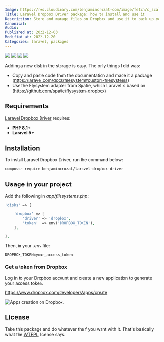 ```yaml
---
Image: https://res.cloudinary.com/benjamincrozat-com/image/fetch/c_scale,f_webp,q_auto,w_1200/https://life-long-bunny.fra1.digitaloceanspaces.com/media-library/production/23/dropbox_jvx5wo.png
Title: Laravel Dropbox Driver package: how to install and use it
Description: Store and manage files on Dropbox and use it to back up your Laravel app automatically.
Canonical: 
Audio:
Published at: 2022-12-03
Modified at: 2022-12-20
Categories: laravel, packages
---
```


<img src="https://github.com/benjamincrozat/laravel-dropbox-driver/actions/workflows/run-tests.yml/badge.svg" class="inline" style="margin: 0" /> <img src="https://poser.pugx.org/benjamincrozat/laravel-dropbox-driver/v/stable" class="inline" style="margin: 0" /> <img src="https://poser.pugx.org/benjamincrozat/laravel-dropbox-driver/license" class="inline" style="margin: 0" /> <img src="https://poser.pugx.org/benjamincrozat/laravel-dropbox-driver/downloads" class="inline" style="margin: 0" />

Adding a new disk in the storage is easy. The only things I did was:
- Copy and paste code from the documentation and made it a package (https://laravel.com/docs/filesystem#custom-filesystems)
- Use the Flysystem adapter from Spatie, which Laravel is based on (https://github.com/spatie/flysystem-dropbox)

## Requirements

[Laravel Dropbox Driver](https://github.com/benjamincrozat/laravel-dropbox-driver) requires:
- **PHP 8.1+**
- **Laravel 9+**

## Installation

To install Laravel Dropbox Driver, run the command below:

```bash
composer require benjamincrozat/laravel-dropbox-driver
```

## Usage in your project

Add the following in *app/filesystems.php*:

```php
'disks' => [

    'dropbox' => [
        'driver' => 'dropbox',
        'token'  => env('DROPBOX_TOKEN'),
    ],

],
```

Then, in your *.env* file:

```
DROPBOX_TOKEN=your_access_token
```

### Get a token from Dropbox

Log in to your Dropbox account and create a new application to generate your access token.

https://www.dropbox.com/developers/apps/create

![Apps creation on Dropbox.](https://life-long-bunny.fra1.digitaloceanspaces.com/media-library/production/114/conversions/Screenshot_2022-12-03_at_12.40.15_rynwtk-medium.jpg)

## License

Take this package and do whatever the f you want with it. That's basically what the [WTFPL](http://www.wtfpl.net/about/) license says.
